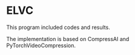# ELVC

This program included codes and results.


The implementation is based on CompressAI and PyTorchVideoCompression.
